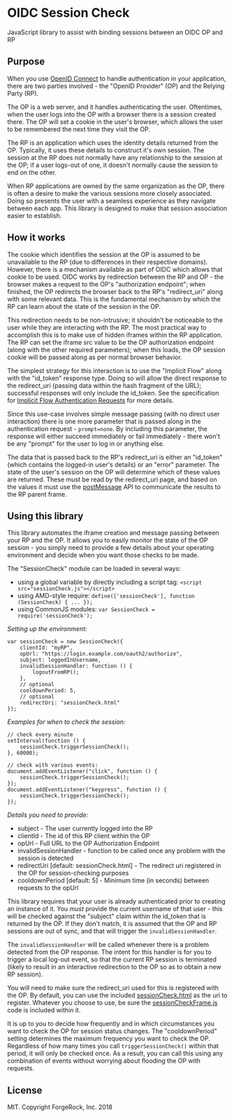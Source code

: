 # OIDC Session Check

JavaScript library to assist with binding sessions between an OIDC OP and RP

## Purpose

When you use [OpenID Connect](https://openid.net/specs/openid-connect-core-1_0.html) to handle authentication in your application, there are two parties involved - the "OpenID Provider" (OP) and the Relying Party (RP).

The OP is a web server, and it handles authenticating the user. Oftentimes, when the user logs into the OP with a browser there is a session created there. The OP will set a cookie in the user's browser, which allows the user to be remembered the next time they visit the OP.

The RP is an application which uses the identity details returned from the OP. Typically, it uses these details to construct it's own session. The session at the RP does not normally have any relationship to the session at the OP; if a user logs-out of one, it doesn't normally cause the session to end on the other.

When RP applications are owned by the same organization as the OP, there is often a desire to make the various sessions more closely associated. Doing so presents the user with a seamless experience as they navigate between each app. This library is designed to make that session association easier to establish.

## How it works

The cookie which identifies the session at the OP is assumed to be unavailable to the RP (due to differences in their respective domains). However, there is a mechanism available as part of OIDC which allows that cookie to be used. OIDC works by redirection between the RP and OP - the browser makes a request to the OP's "authorization endpoint"; when finished, the OP redirects the browser back to the RP's "redirect_uri" along with some relevant data. This is the fundamental mechanism by which the RP can learn about the state of the session in the OP.

This redirection needs to be non-intrusive; it shouldn't be noticeable to the user while they are interacting with the RP. The most practical way to accomplish this is to make use of hidden iframes within the RP application. The RP can set the iframe src value to be the OP authorization endpoint (along with the other required parameters); when this loads, the OP session cookie will be passed along as per normal browser behavior.

The simplest strategy for this interaction is to use the "Implicit Flow" along with the "id_token" response type. Doing so will allow the direct response to the redirect_uri (passing data within the hash fragment of the URL); successful responses will only include the id_token. See the specification for [Implicit Flow Authentication Requests](https://openid.net/specs/openid-connect-core-1_0.html#rfc.section.3.2.2.1) for more details.

Since this use-case involves simple message passing (with no direct user interaction) there is one more parameter that is passed along in the authentication request - `prompt=none`. By including this parameter, the response will either succeed immediately or fail immediately - there won't be any "prompt" for the user to log in or anything else.

The data that is passed back to the RP's redirect_uri is either an "id_token" (which contains the logged-in user's details) or an "error" parameter. The state of the user's session on the OP will determine which of these values are returned. These must be read by the redirect_uri page, and based on the values it must use the [postMessage](https://developer.mozilla.org/en-US/docs/Web/API/Window/postMessage) API to communicate the results to the RP parent frame.

## Using this library

This library automates the iframe creation and message passing between your RP and the OP. It allows you to easily monitor the state of the OP session - you simply need to provide a few details about your operating environment and decide when you want those checks to be made.

The "SessionCheck" module can be loaded in several ways:
 - using a global variable by directly including a script tag: `<script src="sessionCheck.js"></script>`
 - using AMD-style require: `define(['sessionCheck'], function (SessionCheck) { ... });`
 - using CommonJS modules: `var SessionCheck = require('sessionCheck');`

*Setting up the environment:*

    var sessionCheck = new SessionCheck({
        clientId: "myRP",
        opUrl: "https://login.example.com/oauth2/authorize",
        subject: loggedInUsername,
        invalidSessionHandler: function () {
            logoutFromRP();
        },
        // optional
        cooldownPeriod: 5,
        // optional
        redirectUri: "sessionCheck.html"
    });

*Examples for when to check the session:*

    // check every minute
    setInterval(function () {
        sessionCheck.triggerSessionCheck();
    }, 60000);

    // check with various events:
    document.addEventListener("click", function () {
        sessionCheck.triggerSessionCheck();
    });
    document.addEventListener("keypress", function () {
        sessionCheck.triggerSessionCheck();
    });

*Details you need to provide:*

 - subject - The user currently logged into the RP
 - clientId - The id of this RP client within the OP
 - opUrl - Full URL to the OP Authorization Endpoint
 - invalidSessionHandler - function to be called once any problem with the session is detected
 - redirectUri [default: sessionCheck.html] - The redirect uri registered in the OP for session-checking purposes
 - cooldownPeriod [default: 5] - Minimum time (in seconds) between requests to the opUrl

This library requires that your user is already authenticated prior to creating an instance of it. You *must* provide the current username of that user - this will be checked against the "subject" claim within the id_token that is returned by the OP. If they don't match, it is assumed that the OP and RP sessions are out of sync, and that will trigger the `invalidSessionHandler`.

The `invalidSessionHandler` will be called whenever there is a problem detected from the OP response. The intent for this handler is for you to trigger a local log-out event, so that the current RP session is terminated (likely to result in an interactive redirection to the OP so as to obtain a new RP session).

You will need to make sure the redirect_uri used for this is registered with the OP. By default, you can use the included [sessionCheck.html](./sessionCheck.html) as the uri to register. Whatever you choose to use, be sure the [sessionCheckFrame.js](./sessionCheckFrame.js) code is included within it.

It is up to you to decide how frequently and in which circumstances you want to check the OP for session status changes. The "cooldownPeriod" setting determines the maximum frequency you want to check the OP. Regardless of how many times you call `triggerSessionCheck()` within that period, it will only be checked once. As a result, you can call this using any combination of events without worrying about flooding the OP with requests.

## License

MIT. Copyright ForgeRock, Inc. 2018
